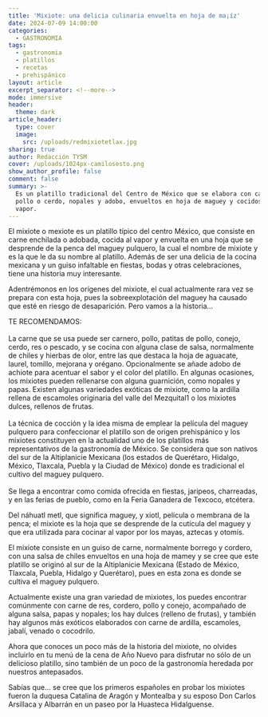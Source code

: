 ```yaml
---
title: 'Mixiote: una delicia culinaria envuelta en hoja de ma¡íz'
date: 2024-07-09 14:00:00
categories:
  - GASTRONOMIA
tags:
  - gastronomia
  - platillos
  - recetas
  - prehispánico
layout: article
excerpt_separator: <!--more-->
mode: immersive
header:
  theme: dark
article_header:
  type: cover
  image:
    src: /uploads/redmixiotetlax.jpg
sharing: true
author: Redacción TYSM
cover: /uploads/1024px-camilosesto.png
show_author_profile: false
comment: false
summary: >-
  Es un platillo tradicional del Centro de México que se elabora con carne de
  pollo o cerdo, nopales y adobo, envueltos en hoja de maguey y cocidos al
  vapor.
---
```

El mixiote o mexiote es un platillo típico del centro México, que consiste en carne enchilada o adobada, cocida al vapor y envuelta en una hoja que se desprende de la penca del maguey pulquero, la cual el nombre de mixiote y es la que le da su nombre al platillo. Además de ser una delicia de la cocina mexicana y un guiso infaltable en fiestas, bodas y otras celebraciones, tiene una historia muy interesante.

Adentrémonos en los orígenes del mixiote, el cual actualmente rara vez se prepara con esta hoja, pues la sobreexplotación del maguey ha causado que esté en riesgo de desaparición. Pero vamos a la historia…

TE RECOMENDAMOS:<br><br>La carne que se usa puede ser carnero, pollo, patitas de pollo, conejo, cerdo, res o pescado, y se cocina con alguna clase de salsa, normalmente de chiles y hierbas de olor, entre las que destaca la hoja de aguacate, laurel, tomillo, mejorana y orégano. Opcionalmente se añade adobo de achiote para acentuar el sabor y el color del platillo. En algunas ocasiones, los mixiotes pueden rellenarse con alguna guarnición, como nopales y papas. Existen algunas variedades exóticas de mixiote, como la ardilla rellena de escamoles originaria del valle del Mezquital1 o los mixiotes dulces, rellenos de frutas.<br><br>La técnica de cocción y la idea misma de emplear la película del maguey pulquero para confeccionar el platillo son de origen prehispánico y los mixiotes constituyen en la actualidad uno de los platillos más representativos de la gastronomía de México. Se considera que son nativos del sur de la Altiplanicie Mexicana (los estados de Querétaro, Hidalgo, México, Tlaxcala, Puebla y la Ciudad de México) donde es tradicional el cultivo del maguey pulquero.<br><br>Se llega a encontrar como comida ofrecida en fiestas, jaripeos, charreadas, y en las ferias de pueblo, como en la Feria Ganadera de Texcoco, etcétera.

Del náhuatl metl, que significa maguey, y xiotl, película o membrana de la penca; el mixiote es la hoja que se desprende de la cutícula del maguey y que era utilizada para cocinar al vapor por los mayas, aztecas y otomís.

El mixiote consiste en un guiso de carne, normalmente borrego y cordero, con una salsa de chiles envueltos en una hoja de mamey y se cree que este platillo se originó al sur de la Altiplanicie Mexicana (Estado de México, Tlaxcala, Puebla, Hidalgo y Querétaro), pues en esta zona es donde se cultiva el maguey pulquero.

Actualmente existe una gran variedad de mixiotes, los puedes encontrar comúnmente con carne de res, cordero, pollo y conejo, acompañado de alguna salsa, papas y nopales; los hay dulces (relleno de frutas), y también hay algunos más exóticos elaborados con carne de ardilla, escamoles, jabalí, venado o cocodrilo.

Ahora que conoces un poco más de la historia del mixiote, no olvides incluirlo en tu menú de la cena de Año Nuevo para disfrutar no sólo de un delicioso platillo, sino también de un poco de la gastronomía heredada por nuestros antepasados.

Sabías que… se cree que los primeros españoles en probar los mixiotes fueron la duquesa Catalina de Aragón y Montealba y su esposo Don Carlos Arsillaca y Albarrán en un paseo por la Huasteca Hidalguense.